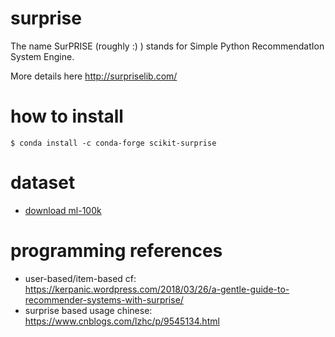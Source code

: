 # surprise

The name SurPRISE (roughly :) ) stands for Simple Python RecommendatIon System Engine.

More details here http://surpriselib.com/

# how to install

```
$ conda install -c conda-forge scikit-surprise
```

# dataset

* [download ml-100k](https://grouplens.org/datasets/movielens/100k/)


# programming references

* user-based/item-based cf: https://kerpanic.wordpress.com/2018/03/26/a-gentle-guide-to-recommender-systems-with-surprise/
* surprise based usage chinese: https://www.cnblogs.com/lzhc/p/9545134.html





